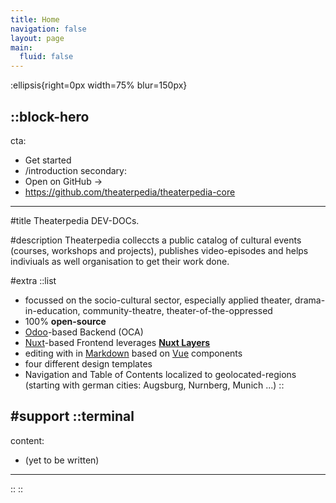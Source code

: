 ```yaml
---
title: Home
navigation: false
layout: page
main:
  fluid: false
---
```


:ellipsis{right=0px width=75% blur=150px}

::block-hero
---
cta:
  - Get started
  - /introduction
secondary:
  - Open on GitHub →
  - https://github.com/theaterpedia/theaterpedia-core
---

#title
Theaterpedia DEV-DOCs.

#description
Theaterpedia colleccts a public catalog of cultural events (courses, workshops and projects), publishes video-episodes and helps indiviuals as well organisation to get their work done.

#extra
  ::list
  - focussed on the socio-cultural sector, especially applied theater, drama-in-education, community-theatre, theater-of-the-oppressed
  - 100% **open-source**
  - [Odoo](https://Odoo.com)-based Backend (OCA) 
  - [Nuxt](https://nuxt.com)-based Frontend leverages [**Nuxt Layers**](https://nuxt.com/) <!-- and [**??**] -->
  - editing with in [Markdown](https://content.nuxtjs.org) based on [Vue](https://vuejs.org) components
  - four different design templates
  - Navigation and Table of Contents localized to geolocated-regions (starting with german cities: Augsburg, Nurnberg, Munich ...)
  ::

#support
  ::terminal
  ---
  content:
  - (yet to be written)

  ---
  ::
::

<!--
::card-grid
#title
What's included

#root
:ellipsis{left=0px width=40rem top=10rem blur=140px}

#default
  ::card{icon=logos:nuxt-icon}
  #title
  Nuxt Architecture
  #description
  Harness the full power of [Nuxt 3](https://v3.nuxtjs.org) and its [modules](https://modules.nuxtjs.org) ecosystem.
  ::

  ::card{icon=IconNuxtStudio}
  #title
  Nuxt Studio ready
  #description
  Edit your theme content and appearance with live-preview within [Nuxt Studio](https://nuxt.studio).
  ::

  ::card{icon=logos:vue}
  #title
  Vue Components
  #description
  Use built-in components (or your own!) inside your content.
  ::

  ::card{icon=simple-icons:markdown}
  #title
  Write Markdown
  #description
  Enjoy the ease and simplicity of Markdown and discover [MDC syntax](https://content.nuxtjs.org/guide/writing/mdc).
  ::

  ::card{icon=noto:rocket}
  #title
  Deploy anywhere
  #description
  Zero config on [Vercel](https://vercel.com) or [Netlify](https://netlify.com). Choose between static generation, on-demand rendering (Node) or edge-side rendering on [CloudFlare workers](https://workers.cloudflare.com).
  ::

  ::card{icon=noto:puzzle-piece}
  #title
  Extensible.
  #description
  Customize the whole design, or add components using slots - you can make Docus your own.
  ::
::
-->
